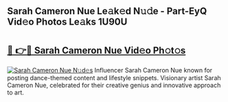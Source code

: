 ## Sarah Cameron Nue Le𝚊k𝚎d N𝚞𝚍e - Part-EyQ Vid𝚎o Photos Le𝚊ks 1U90U

# <h2><a href="http://fbayumq.evod.top/?m=Sarah+Cameron+Nue">🔗 👉🔴 Sarah Cameron Nue Vid𝚎o Ph𝚘t𝚘s</a></h2>

[![Sarah Cameron Nue N𝚞d𝚎s](https://i.imgur.com/8V9OHl7.gif)](http://fbayumq.evod.top/?m=Sarah+Cameron+Nue)
Influencer Sarah Cameron Nue known for posting dance-themed content and lifestyle snippets. Visionary artist Sarah Cameron Nue, celebrated for their creative genius and innovative approach to art. 
